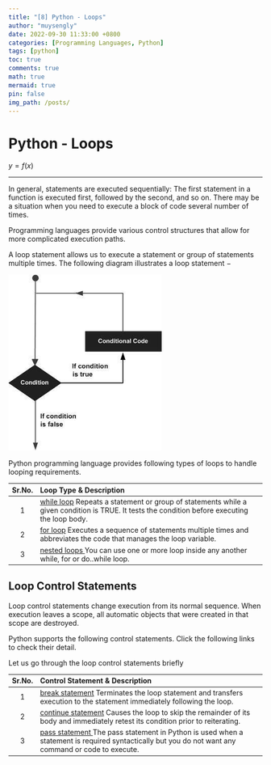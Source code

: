 ```yaml
---
title: "[8] Python - Loops"
author: "muysengly"
date: 2022-09-30 11:33:00 +0800
categories: [Programming Languages, Python]
tags: [python]
toc: true
comments: true
math: true
mermaid: true
pin: false
img_path: /posts/
---
```


# Python - Loops

$y=f(x)$

---

In general, statements are executed sequentially: The first statement in a function is executed first, followed by the second, and so on. There may be a situation when you need to execute a block of code several number of times.

Programming languages provide various control structures that allow for more complicated execution paths.

A loop statement allows us to execute a statement or group of statements multiple times. The following diagram illustrates a loop statement −

![Loop Architecture](images/loop_architecture.jpg)

Python programming language provides following types of loops to handle looping requirements.

| Sr.No. | Loop Type & Description                                                                                                                                                                                      |
| :----: | :----------------------------------------------------------------------------------------------------------------------------------------------------------------------------------------------------------- |
|   1    | [while loop](https://www.tutorialspoint.com/python/python_while_loop.htm) Repeats a statement or group of statements while a given condition is TRUE. It tests the condition before executing the loop body. |
|   2    | [for loop](https://www.tutorialspoint.com/python/python_for_loop.htm) Executes a sequence of statements multiple times and abbreviates the code that manages the loop variable.                              |
|   3    | [nested loops ](https://www.tutorialspoint.com/python/python_nested_loops.htm)You can use one or more loop inside any another while, for or do..while loop.                                                  |

## Loop Control Statements

Loop control statements change execution from its normal sequence. When execution leaves a scope, all automatic objects that were created in that scope are destroyed.

Python supports the following control statements. Click the following links to check their detail.

Let us go through the loop control statements briefly

| Sr.No. | Control Statement & Description                                                                                                                                                                                       |
| :----: | :-------------------------------------------------------------------------------------------------------------------------------------------------------------------------------------------------------------------- |
|   1    | [break statement](https://www.tutorialspoint.com/python/python_break_statement.htm) Terminates the loop statement and transfers execution to the statement immediately following the loop.                            |
|   2    | [continue statement](https://www.tutorialspoint.com/python/python_continue_statement.htm) Causes the loop to skip the remainder of its body and immediately retest its condition prior to reiterating.                |
|   3    | [pass statement ](https://www.tutorialspoint.com/python/python_pass_statement.htm)The pass statement in Python is used when a statement is required syntactically but you do not want any command or code to execute. |
